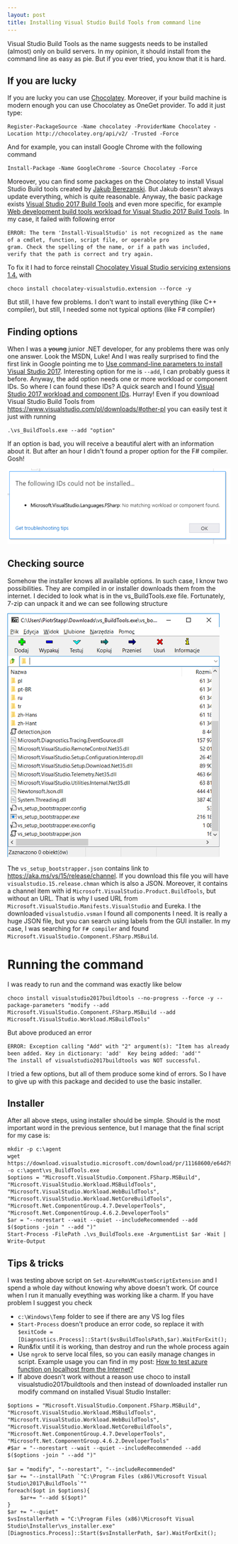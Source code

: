 ```yaml
---
layout: post
title: Installing Visual Studio Build Tools from command line
---
```


Visual Studio Build Tools as the name suggests needs to be installed (almost) only on build servers. In my opinion, it should install from the command line as easy as pie. But if you ever tried, you know that it is hard.

## If you are lucky
If you are lucky you can use [Chocolatey](https://chocolatey.org). Moreover, if your build machine is modern enough you can use Chocolatey as OneGet provider. To add it just type:
```
Register-PackageSource -Name chocolatey -ProviderName Chocolatey -Location http://chocolatey.org/api/v2/ -Trusted -Force
```
And for example, you can install Google Chrome with the following command 
```
Install-Package -Name GoogleChrome -Source Chocolatey -Force
```

Moreover, you can find some packages on the Chocolatey to install Visual Studio Build tools created by [Jakub Berezanski](https://chocolatey.org/profiles/jberezanski). But Jakub doesn't always update everything, which is quite reasonable. Anyway, the basic package exists [Visual Studio 2017 Build Tools](https://chocolatey.org/packages/visualstudio2017buildtools) and even more specific, for example [Web development build tools workload for Visual Studio 2017 Build Tools](https://chocolatey.org/packages/visualstudio2017-workload-webbuildtools). In my case, it failed with following error

```
ERROR: The term 'Install-VisualStudio' is not recognized as the name of a cmdlet, function, script file, or operable pro
gram. Check the spelling of the name, or if a path was included, verify that the path is correct and try again.
```

To fix it I had to force reinstall [Chocolatey Visual Studio servicing extensions 1.4.](https://chocolatey.org/packages/chocolatey-visualstudio.extension) with
```
choco install chocolatey-visualstudio.extension --force -y
```

But still, I have few problems. I don't want to install everything (like C++ compiler), but still, I needed some not typical options (like F# compiler)

## Finding options
When I was a ~~young~~ junior .NET developer, for any problems there was only one answer. Look the MSDN, Luke! And I was really surprised to find the first link in Google pointing me to [Use command-line parameters to install Visual Studio 2017](https://docs.microsoft.com/en-us/visualstudio/install/use-command-line-parameters-to-install-visual-studio). Interesting option for me is `--add`, I can probably guess it before. Anyway, the add option needs one or more workload or component IDs. So where I can found these IDs? A quick search and I found [Visual Studio 2017 workload and component IDs](https://docs.microsoft.com/en-us/visualstudio/install/workload-and-component-ids). Hurray! Even if you download Visual Studio Build Tools from https://www.visualstudio.com/pl/downloads/#other-pl you can easily test it just with running
```
.\vs_BuildTools.exe --add "option"
```
If an option is bad, you will receive a beautiful alert with an information about it. But after an hour I didn't found a proper option for the F# compiler. Gosh!

![](/content/images/2017/08/vs-installer-error.png)

## Checking source
Somehow the installer knows all available options. In such case, I know two possibilities. They are compiled in or installer downloads them from the internet.
I decided to look what is in the vs_BuildTools.exe file. Fortunately, 7-zip can unpack it and we can see following structure

![](/content/images/2017/08/7zip.png)

The `vs_setup_bootstrapper.json` contains link to https://aka.ms/vs/15/release/channel. If you download this file you will have `visualstudio.15.release.chman` which is also a JSON. Moreover, it contains a channel item with id `Microsoft.VisualStudio.Product.BuildTools`, but without an URL. That is why I used URL from `Microsoft.VisualStudio.Manifests.VisualStudio` and Eureka. I the downloaded `visualstudio.vsman` I found all components I need. It is really a huge JSON file, but you can search using labels from the GUI installer. In my case, I was searching for `F# compiler` and found `Microsoft.VisualStudio.Component.FSharp.MSBuild`. 


# Running the command
I was ready to run and the command was exactly like below
```
choco install visualstudio2017buildtools --no-progress --force -y --package-parameters "modify --add Microsoft.VisualStudio.Component.FSharp.MSBuild --add Microsoft.VisualStudio.Workload.MSBuildTools" 
```
But above produced an error
```
ERROR: Exception calling "Add" with "2" argument(s): "Item has already been added. Key in dictionary: 'add'  Key being added: 'add'"
The install of visualstudio2017buildtools was NOT successful.
```
I tried a few options, but all of them produce some kind of errors. So I have to give up with this package and decided to use the basic installer.

## Installer
After all above steps, using installer should be simple. Should is the most important word in the previous sentence, but I manage that the final script for my case is:
```
mkdir -p c:\agent
wget https://download.visualstudio.microsoft.com/download/pr/11168600/e64d79b40219aea618ce2fe10ebd5f0d/vs_BuildTools.exe -o c:\agent\vs_BuildTools.exe
$options = "Microsoft.VisualStudio.Component.FSharp.MSBuild", "Microsoft.VisualStudio.Workload.MSBuildTools", "Microsoft.VisualStudio.Workload.WebBuildTools", "Microsoft.VisualStudio.Workload.NetCoreBuildTools", "Microsoft.Net.ComponentGroup.4.7.DeveloperTools", "Microsoft.Net.ComponentGroup.4.6.2.DeveloperTools"
$ar = "--norestart --wait --quiet --includeRecommended --add $($options -join " --add ")"
Start-Process -FilePath .\vs_BuildTools.exe -ArgumentList $ar -Wait | Write-Output
```
## Tips & tricks
I was testing above script on `Set-AzureRmVMCustomScriptExtension` and I spend a whole day without knowing why above doesn't work. Of cource when I run it manually eveything was working like a charm. 
If you have problem I suggest you check

- `c:\Windows\Temp` folder to see if there are any VS log files
- `Start-Process` doesn't produce an error code, so replace it with `$exitCode = [Diagnostics.Process]::Start($vsBuildToolsPath,$ar).WaitForExit();`
- Run&fix until it is working, than destroy and run the whole process again
- Use `ngrok` to serve local files, so you can easily manage changes in script. Example usage you can find in my post: [How to test azure function on localhost from the Internet?](https://stapp.space/how-to-test-azure-function-on-localhost-from-the-internet/)
- If above doesn't work without a reason use choco to install visualstudio2017buildtools and then instead of downloaded installer run modify command on installed Visual Studio Installer:
```
$options = "Microsoft.VisualStudio.Component.FSharp.MSBuild", "Microsoft.VisualStudio.Workload.MSBuildTools", "Microsoft.VisualStudio.Workload.WebBuildTools", "Microsoft.VisualStudio.Workload.NetCoreBuildTools", "Microsoft.Net.ComponentGroup.4.7.DeveloperTools", "Microsoft.Net.ComponentGroup.4.6.2.DeveloperTools"
#$ar = "--norestart --wait --quiet --includeRecommended --add $($options -join " --add ")"

$ar = "modify", "--norestart", "--includeRecommended"
$ar += "--installPath `"C:\Program Files (x86)\Microsoft Visual Studio\2017\BuildTools`""
foreach($opt in $options){
    $ar+= "--add $($opt)"  
}
$ar += "--quiet"
$vsInstallerPath = "C:\Program Files (x86)\Microsoft Visual Studio\Installer\vs_installer.exe"
[Diagnostics.Process]::Start($vsInstallerPath, $ar).WaitForExit();
```
